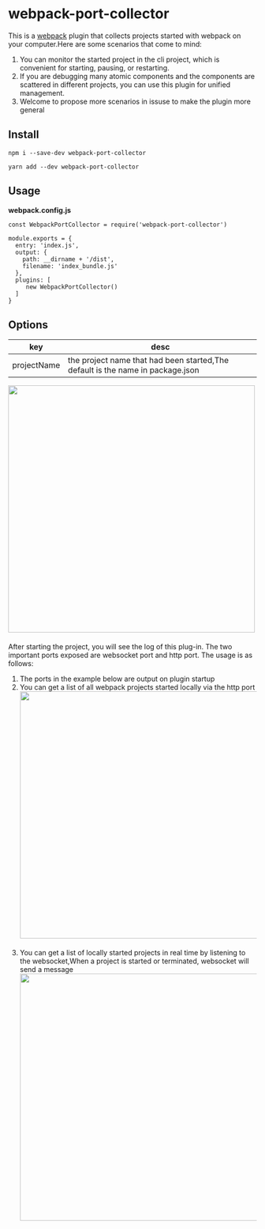 # webpack-port-collector
This is a [webpack](http://webpack.js.org/) plugin that collects projects started with webpack on your computer.Here are some scenarios that come to mind:

1. You can monitor the started project in the cli project, which is convenient for starting, pausing, or restarting.
2. If you are debugging many atomic components and the components are scattered in different projects, you can use this plugin for unified management.
3. Welcome to propose more scenarios in issuse to make the plugin more general


## Install
```
npm i --save-dev webpack-port-collector
```
```
yarn add --dev webpack-port-collector
```

## Usage
**webpack.config.js**
```
const WebpackPortCollector = require('webpack-port-collector')

module.exports = {
  entry: 'index.js',
  output: {
    path: __dirname + '/dist',
    filename: 'index_bundle.js'
  },
  plugins: [
     new WebpackPortCollector()
  ]
}
```
## Options
| **key** | **desc**                                |
| --- |-----------------------------------------|
| projectName | the project name that had been started,The default is the name in package.json|

<img src="https://maketea.oss-cn-shanghai.aliyuncs.com/cms/jzkb/read_img.png" width="500" align=center style="display: block;margin-bottom:20px"/>
After starting the project, you will see the log of this plug-in. The two important ports exposed are websocket port and http port. The usage is as follows:

1. The ports in the example below are output on plugin startup
2. You can get a list of all webpack projects started locally via the http port <img src="https://maketea.oss-cn-shanghai.aliyuncs.com/cms/jzkb/read_img_1.png" width="500" align=center style="display: block;margin-bottom:20px"/>
3. You can get a list of locally started projects in real time by listening to the websocket,When a project is started or terminated, websocket will send a message <img src="https://maketea.oss-cn-shanghai.aliyuncs.com/cms/jzkb/read_img_2.png" width="500" align=center style="display: block;margin-bottom:20px"/>
